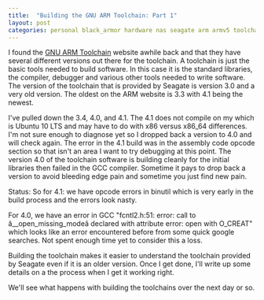 ```yaml
---
title:  "Building the GNU ARM Toolchain: Part 1"
layout: post
categories: personal black_armor hardware nas seagate arm armv5 toolchain
---
```


I found the [GNU ARM Toolchain](http://www.gnuarm.com/) website awhile back and that they have several different versions out there for the toolchain. A toolchain is just the basic tools needed to build software.  In this case it is the standard libraries, the compiler, debugger and various other tools needed to write software.  The version of the toolchain that is provided by Seagate is version 3.0 and a very old version.  The oldest on the ARM website is 3.3 with 4.1 being the newest.




I've pulled down the 3.4, 4.0, and 4.1.  The 4.1 does not compile on my which is Ubuntu 10 LTS and may have to do with x86 versus x86_64 differences.  I'm not sure enough to diagnose yet so I dropped back a version to 4.0 and will check again.  The error in the 4.1 build was in the assembly code opcode section so that isn't an area I want to try debugging at this point.  The version 4.0 of the toolchain software is building cleanly for the initial libraries then failed in the GCC compiler. Sometime it pays to drop back a version to avoid bleeding edge pain and sometime you just find new pain.

Status:
So for 4.1: we have opcode errors in binutil which is very early in the build process and the errors look nasty.

For 4.0, we have an error in GCC "fcntl2.h:51: error: call to â__open_missing_modeâ declared with attribute error: open with O_CREAT" which looks like an error encountered before from some quick google searches. Not spent enough time yet to consider this a loss.

Building the toolchain makes it easier to understand the toolchain provided by Seagate even if it is an older version. Once I get done, I'll write up some details on a the process when I get it working right.


We'll see what happens with building the toolchains over the next day or so.
